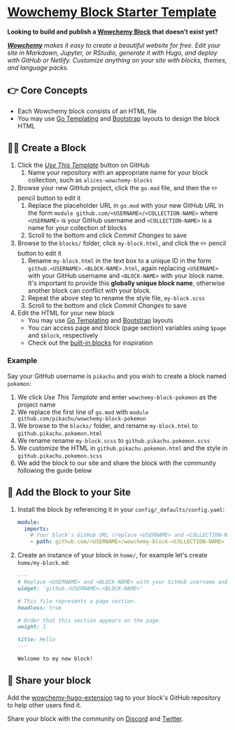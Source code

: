 # [Wowchemy Block Starter Template](https://github.com/wowchemy/wowchemy-block-starter)

**Looking to build and publish a [Wowchemy Block](https://wowchemy.com/blocks/) that doesn’t exist yet?**

_[**Wowchemy**](https://wowchemy.com) makes it easy to create a beautiful website for free. Edit your site in Markdown, Jupyter, or RStudio, generate it with Hugo, and deploy with GitHub or Netlify. Customize anything on your site with blocks, themes, and language packs._

## 👉 Core Concepts

- Each Wowchemy block consists of an HTML file
- You may use [Go Templating](https://gohugo.io/templates/introduction/) and [Bootstrap](https://getbootstrap.com/docs/4.5/layout/grid/) layouts to design the block HTML

## 🧑‍🎨 Create a Block

1. Click the [_Use This Template_](https://github.com/wowchemy/wowchemy-block-starter/generate) button on GitHub
   1. Name your repository with an appropriate name for your block collection, such as `alices-wowchemy-blocks`
1. Browse your new GitHub project, click the  `go.mod` file, and then the ✏️ pencil button to edit it
   1. Replace the placeholder URL in `go.mod` with your new GitHub URL in the form `module github.com/<USERNAME>/<COLLECTION-NAME>` where `<USERNAME>` is your GitHub username and `<COLLECTION-NAME>` is a name for your collection of blocks
   1. Scroll to the bottom and click _Commit Changes_ to save
1. Browse to the `blocks/` folder, click `my-block.html`, and click the ✏️ pencil button to edit it
   1. Rename `my-block.html` in the text box to a unique ID in the form `github.<USERNAME>.<BLOCK-NAME>.html`, again replacing  `<USERNAME>` with your GitHub username and `<BLOCK-NAME>` with your block name. It's important to provide this **globally unique block name**, otherwise another block can conflict with your block.
   1. Repeat the above step to rename the style file, `my-block.scss`
   1. Scroll to the bottom and click _Commit Changes_ to save
1. Edit the HTML for your new block
   - You may use [Go Templating](https://gohugo.io/templates/introduction/) and [Bootstrap](https://getbootstrap.com/docs/4.5/layout/grid/) layouts
   - You can access page and block (page section) variables using `$page` and `$block`, respectively
   - Check out the [built-in blocks](https://github.com/wowchemy/wowchemy-hugo-themes/tree/main/modules/wowchemy/layouts/partials/blocks) for inspiration

### Example

Say your GitHub username is `pikachu` and you wish to create a block named `pokemon`:

1. We click _Use This Template_ and enter `wowchemy-block-pokemon` as the project name
1. We replace the first line of `go.mod` with `module github.com/pikachu/wowchemy-block-pokemon`
1. We browse to the `blocks/` folder, and rename `my-block.html` to `github.pikachu.pokemon.html`
1. We rename rename `my-block.scss` to `github.pikachu.pokemon.scss`
1. We customize the HTML in `github.pikachu.pokemon.html` and the style in `github.pikachu.pokemon.scss`
1. We add the block to our site and share the block with the community following the guide below

## 🌈 Add the Block to your Site

1. Install the block by referencing it in your `config/_defaults/config.yaml`:
   ```yaml
   module:
     imports:
       # Your block's GitHub URL (replace <USERNAME> and <COLLECTION-NAME> with your GitHub username and block collection name)
       - path: github.com/<USERNAME>/wowchemy-block-<COLLECTION-NAME>
   ```
1. Create an instance of your block in `home/`, for example let's create `home/my-block.md`:
   ```markdown
   ---
   # Replace <USERNAME> and <BLOCK-NAME> with your GitHub username and block name, respectively.
   widget: 'github.<USERNAME>.<BLOCK-NAME>'

   # This file represents a page section.
   headless: true

   # Order that this section appears on the page.
   weight: 1

   title: Hello
   ---

   Welcome to my new block!
   ```

## 📢 Share your block

Add the [wowchemy-hugo-extension](https://github.com/topics/wowchemy-hugo-extension) tag to your block's GitHub repository to help other users find it.

Share your block with the community on [Discord](https://discord.gg/z8wNYzb) and [Twitter](https://twitter.com/intent/tweet?text=I%27m%20creating%20a%20beautiful%20website%20section%20using%20the%20free%20%E2%9D%A4%EF%B8%8F%2C%20open%20source%20%40wowchemy%20Website%20Builder%20for%20%40GoHugoIO%20by%20%40GeorgeCushen%20%E2%9C%A8%20Have%20some%20feedback%3F%20Please%20comment%20%F0%9F%A4%97&hashtags=MadeWithWowchemy&url=https://wowchemy.com/).
